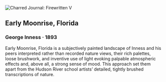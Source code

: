 <div class="artwork-of-the-day">
  <div class="container">
    <div class="img-wrapper">
      <img
        src="https://uploads3.wikiart.org/images/george-inness/early-moonrise-florida-1893.jpg!Large.jpg"
        alt="Charred Journal: Firewritten V" />
    </div>
    <div class="artwork-detail">
      <div class="artwork-origin"> 
        <h2 class="artwork-name">Early Moonrise, Florida</h2>
        <h3 class="artist">
          George Inness
                    ·  1893
        </h3>
      </div>
      <p class="description">
        <span class="artwork-description-text ng-binding" ng-bind-html="viewModel.ArtworkOfTheDay.Description | unsafe">Early Moonrise, Florida is a subjectively painted landscape of Inness and his peers interpreted rather than recorded nature views, their rich palettes, loose brushwork, and inventive use of light evoking palpable atmospheric effects and, above all, a strong sense of mood. This approach set them apart from the Hudson River school artists’ detailed, tightly brushed transcriptions of nature.</span>
                        <div class="text-shadow-container ng-hide" ng-show="showShadow"></div>
      </p>
    </div>
  </div>

</div>
